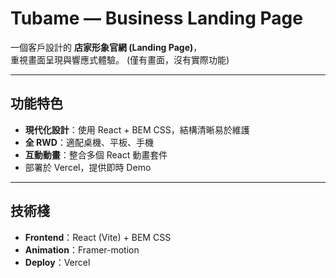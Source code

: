 # Tubame — Business Landing Page

一個客戶設計的 **店家形象官網 (Landing Page)**，  
重視畫面呈現與響應式體驗。
(僅有畫面，沒有實際功能)

---

## 功能特色
- **現代化設計**：使用 React + BEM CSS，結構清晰易於維護
- **全 RWD**：適配桌機、平板、手機
- **互動動畫**：整合多個 React 動畫套件
- 部署於 Vercel，提供即時 Demo

---

## 技術棧
- **Frontend**：React (Vite) + BEM CSS
- **Animation**：Framer-motion
- **Deploy**：Vercel
